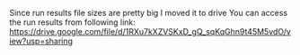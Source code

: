 Since run results file sizes are pretty big I moved it to drive
You can access the run results from following link: https://drive.google.com/file/d/1RXu7kXZVSKxD_gQ_sqKqGhn9t45M5vdO/view?usp=sharing

